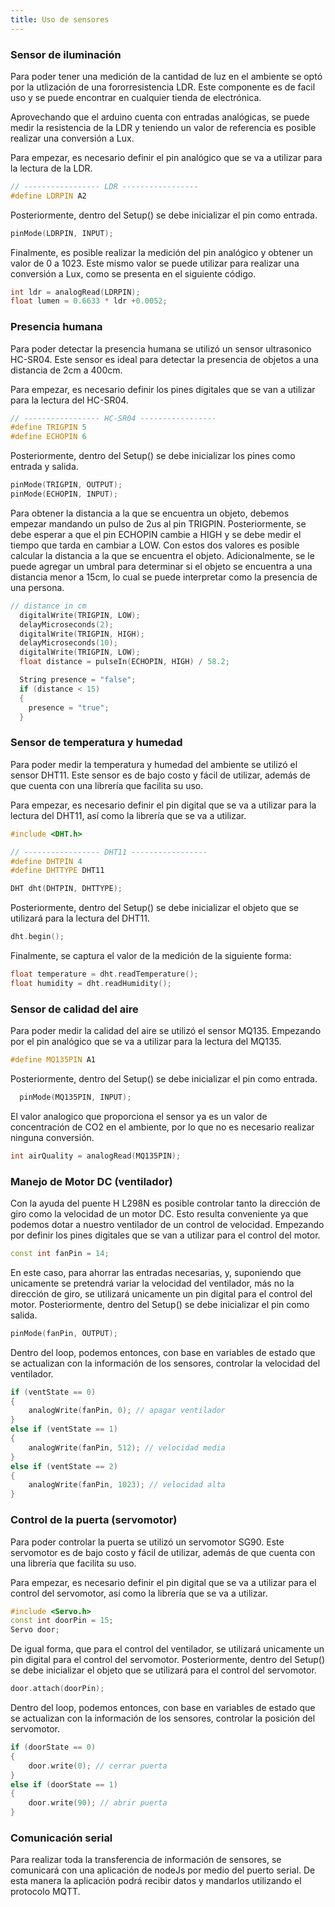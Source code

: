 ```yaml
---
title: Uso de sensores
---
```


### Sensor de iluminación

Para poder tener una medición de la cantidad de luz en el ambiente se optó por la utlización de una fororresistencia LDR. Este componente es de facil uso y se puede encontrar en cualquier tienda de electrónica.

Aprovechando que el arduino cuenta con entradas analógicas, se puede medir la resistencia de la LDR y teniendo un valor de referencia es posible realizar una conversión a Lux.

Para empezar, es necesario definir el pin analógico que se va a utilizar para la lectura de la LDR.

```cpp
// ----------------- LDR -----------------
#define LDRPIN A2
```

Posteriormente, dentro del Setup() se debe inicializar el pin como entrada.

```cpp
pinMode(LDRPIN, INPUT);
```

Finalmente, es posible realizar la medición del pin analógico y obtener un valor de 0 a 1023. Este mismo valor se puede utilizar para realizar una conversión a Lux, como se presenta en el siguiente código.

```cpp
int ldr = analogRead(LDRPIN);
float lumen = 0.6633 * ldr +0.0052;
```

### Presencia humana

Para poder detectar la presencia humana se utilizó un sensor ultrasonico HC-SR04. Este sensor es ideal para detectar la presencia de objetos a una distancia de 2cm a 400cm.

Para empezar, es necesario definir los pines digitales que se van a utilizar para la lectura del HC-SR04.

```cpp
// ----------------- HC-SR04 -----------------
#define TRIGPIN 5
#define ECHOPIN 6
```

Posteriormente, dentro del Setup() se debe inicializar los pines como entrada y salida.

```cpp
pinMode(TRIGPIN, OUTPUT);
pinMode(ECHOPIN, INPUT);
```

Para obtener la distancia a la que se encuentra un objeto, debemos empezar mandando un pulso de 2us al pin TRIGPIN. Posteriormente, se debe esperar a que el pin ECHOPIN cambie a HIGH y se debe medir el tiempo que tarda en cambiar a LOW. Con estos dos valores es posible calcular la distancia a la que se encuentra el objeto. Adicionalmente, se le puede agregar un umbral para determinar si el objeto se encuentra a una distancia menor a 15cm, lo cual se puede interpretar como la presencia de una persona.

```cpp
// distance in cm
  digitalWrite(TRIGPIN, LOW);
  delayMicroseconds(2);
  digitalWrite(TRIGPIN, HIGH);
  delayMicroseconds(10);
  digitalWrite(TRIGPIN, LOW);
  float distance = pulseIn(ECHOPIN, HIGH) / 58.2;

  String presence = "false";
  if (distance < 15)
  {
    presence = "true";
  }
```

### Sensor de temperatura y humedad

Para poder medir la temperatura y humedad del ambiente se utilizó el sensor DHT11. Este sensor es de bajo costo y fácil de utilizar, además de que cuenta con una librería que facilita su uso.

Para empezar, es necesario definir el pin digital que se va a utilizar para la lectura del DHT11, así como la librería que se va a utilizar.


```cpp
#include <DHT.h>

// ----------------- DHT11 -----------------
#define DHTPIN 4
#define DHTTYPE DHT11

DHT dht(DHTPIN, DHTTYPE);
```

Posteriormente, dentro del Setup() se debe inicializar el objeto que se utilizará para la lectura del DHT11.

```cpp
dht.begin();
```

Finalmente, se captura el valor de la medición de la siguiente forma:

```cpp
float temperature = dht.readTemperature();
float humidity = dht.readHumidity();
```

### Sensor de calidad del aire

Para poder medir la calidad del aire se utilizó el sensor MQ135. Empezando por el pin analógico que se va a utilizar para la lectura del MQ135.

```cpp
#define MQ135PIN A1
```

Posteriormente, dentro del Setup() se debe inicializar el pin como entrada.

```cpp
  pinMode(MQ135PIN, INPUT);
```

El valor analogico que proporciona el sensor ya es un valor de concentración de CO2 en el ambiente, por lo que no es necesario realizar ninguna conversión.

```cpp
int airQuality = analogRead(MQ135PIN);
```


### Manejo de Motor DC (ventilador)

Con la ayuda del puente H L298N es posible controlar tanto la dirección de giro como la velocidad de un motor DC. Esto resulta conveniente ya que podemos dotar a nuestro ventilador de un control de velocidad. Empezando por definir los pines digitales que se van a utilizar para el control del motor.

```cpp
const int fanPin = 14;
```

En este caso, para ahorrar las entradas necesarias, y, suponiendo que unicamente se pretendrá variar la velocidad del ventilador, más no la dirección de giro, se utilizará unicamente un pin digital para el control del motor. Posteriormente, dentro del Setup() se debe inicializar el pin como salida.

```cpp
pinMode(fanPin, OUTPUT);
```

Dentro del loop, podemos entonces, con base en variables de estado que se actualizan con la información de los sensores, controlar la velocidad del ventilador.

```cpp
if (ventState == 0)
{
    analogWrite(fanPin, 0); // apagar ventilador
}
else if (ventState == 1)
{
    analogWrite(fanPin, 512); // velocidad media
}
else if (ventState == 2)
{
    analogWrite(fanPin, 1023); // velocidad alta
}
```


### Control de la puerta (servomotor)

Para poder controlar la puerta se utilizó un servomotor SG90. Este servomotor es de bajo costo y fácil de utilizar, además de que cuenta con una librería que facilita su uso.

Para empezar, es necesario definir el pin digital que se va a utilizar para el control del servomotor, así como la librería que se va a utilizar.

```cpp
#include <Servo.h>
const int doorPin = 15;
Servo door;
```

De igual forma, que para el control del ventilador, se utilizará unicamente un pin digital para el control del servomotor. Posteriormente, dentro del Setup() se debe inicializar el objeto que se utilizará para el control del servomotor.

```cpp
door.attach(doorPin);
```

Dentro del loop, podemos entonces, con base en variables de estado que se actualizan con la información de los sensores, controlar la posición del servomotor.

```cpp
if (doorState == 0)
{
    door.write(0); // cerrar puerta
}
else if (doorState == 1)
{
    door.write(90); // abrir puerta
}
```


### Comunicación serial

Para realizar toda la transferencia de información de sensores, se comunicará con una aplicación de nodeJs por medio del puerto serial. De esta manera la aplicación podrá recibir datos y mandarlos utilizando el protocolo MQTT.
